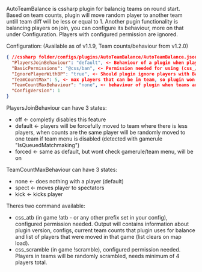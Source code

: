AutoTeamBalance is cssharp plugin for balancig teams on round start. Based on team counts, plugin will move random player to another team untill team diff will be less or equal to 1.
Another pugin functionality is balancing players on join, you can configure its behaviour, more on that under Configuration.
Players with configured permission are ignored.

Configuration: (Available as of v1.1.9, Team counts/behaviour from v1.2.0)
```json
{ //cssharp folder/configs/plugins/AutoTeamBalance/AutoTeamBalance.json
  "PlayersJoinBehaviour": "default", <- Behaviour of a plugin when player connects to a server
  "BasicPermissions": "@css/ban", <- Permission needed for using (css_/!)atb command
  "IgnorePlayerWithBP": "true", <- Should plugin ignore players with BasicPermissions for balance when they connect
  "TeamCountMax": 5, <- max players that can be in team, so plugin won't exceed it
  "TeamCountMaxBehaviour": "none", <- behaviour of plugin when teams are at max capacity
  "ConfigVersion": 1
}
```
PlayersJoinBehaviour can have 3 states:
- off <- completly disables this feature
- default <- players will be forcefully moved to team where there is less players, when counts are the same player will be randomly moved to one team if team menu is disabled (detected with gamerule "IsQueuedMatchmaking")
- forced <- same as default, but wont check gamerule/team menu, will be on

TeamCountMaxBehaviour can have 3 states:
- none <- does nothing with a player (default)
- spect <- moves player to spectators
- kick <- kicks player

Theres two command available: 
- css_atb (in game !atb - or any other prefix set in your config), configured permission needed.
Output will contains information about plugin version, configs, current team counts that plugin uses for balance and list of players that were moved in that game (list clears on map load).
- css_scramble (in game !scramble), configured permission needed.
Players in teams will be randomly scrambled, needs minimum of 4 players total.
